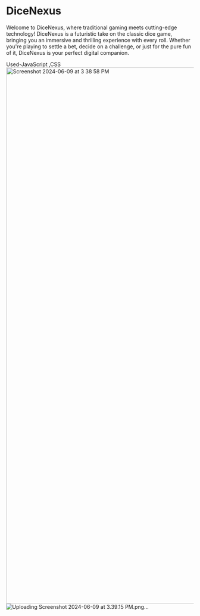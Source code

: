 # DiceNexus
Welcome to DiceNexus, where traditional gaming meets cutting-edge technology! DiceNexus is a futuristic take on the classic dice game, bringing you an immersive and thrilling experience with every roll. Whether you're playing to settle a bet, decide on a challenge, or just for the pure fun of it, DiceNexus is your perfect digital companion.

Used-JavaScript ,CSS
<img width="1440" alt="Screenshot 2024-06-09 at 3 38 58 PM" src="https://github.com/anupamraj0900/DiceNexus.github.io/assets/70150362/39692c6f-539d-42da-9f4c-1df475acc1ef">
![Uploading Screenshot 2024-06-09 at 3.39.15 PM.png…]()
